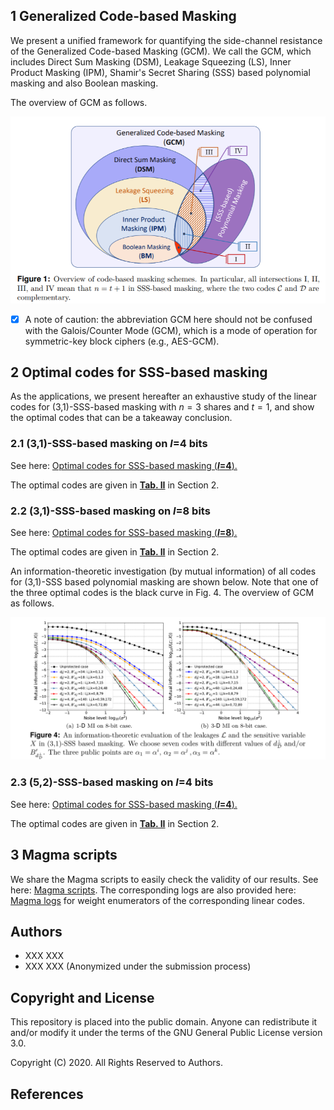 ## 1 Generalized Code-based Masking
We present a unified framework for quantifying the side-channel resistance of the Generalized Code-based Masking (GCM). We call the GCM, which includes Direct Sum Masking (DSM), Leakage Squeezing (LS), Inner Product Masking (IPM), Shamir's Secret Sharing (SSS) based polynomial masking and also Boolean masking. 

The overview of GCM as follows. <!--<sup>[[under_submission]](#references)</sup>-->
<div class="img-wrap" style="text-align:center">
<img src="./figs/generalizedCM.png" width="512">
</div>

- [x] A note of caution: the abbreviation GCM here should not be confused with the Galois/Counter Mode (GCM), which is a mode of operation for symmetric-key block ciphers (e.g., AES-GCM).

## 2 Optimal codes for SSS-based masking

As the applications, we present hereafter an exhaustive study of the linear codes for (3,1)-SSS-based masking with $n=3$ shares and $t=1$, and show the optimal codes that can be a takeaway conclusion.

### 2.1 (3,1)-SSS-based masking on $l$=4 bits

See here: [Optimal codes for SSS-based masking (**$l$=4**).](https://nbviewer.jupyter.org/github/Qomo-CHENG/GeneralizedCM/blob/master/python/optimal_codes_sss_3_1_4b.ipynb)

The optimal codes are given in **[Tab. II](https://nbviewer.jupyter.org/github/Qomo-CHENG/GeneralizedCM/blob/master/python/optimal_codes_sss_3_1_4b.ipynb)** in Section 2.

### 2.2 (3,1)-SSS-based masking on $l$=8 bits

See here: [Optimal codes for SSS-based masking (**$l$=8**).](https://nbviewer.jupyter.org/github/Qomo-CHENG/GeneralizedCM/blob/master/python/optimal_codes_sss_3_1_8b.ipynb)

The optimal codes are given in **[Tab. II](https://nbviewer.jupyter.org/github/Qomo-CHENG/GeneralizedCM/blob/master/python/optimal_codes_sss_3_1_8b.ipynb)** in Section 2.

An information-theoretic investigation (by mutual information) of all codes for (3,1)-SSS based polynomial masking are shown below. Note that one of the three optimal codes is the black curve in Fig. 4.
The overview of GCM as follows. <!--<sup>[[under_submission]](#references)</sup>-->
<div class="img-wrap" style="text-align:center">
<img src="./figs/gcm_optimal_codes_SSS.png" width="768">
</div>

### 2.3 (5,2)-SSS-based masking on $l$=4 bits

See here: [Optimal codes for SSS-based masking (**$l$=4**).](https://github.com/Qomo-CHENG/GeneralizedCM/blob/master/python/optimal_codes_sss_5_2_4b.ipynb.pdf)

The optimal codes are given in **[Tab. II](https://github.com/Qomo-CHENG/GeneralizedCM/blob/master/python/optimal_codes_sss_5_2_4b.ipynb.pdf)** in Section 2.

## 3 Magma scripts

We share the Magma scripts to easily check the validity of our results. See here: [Magma scripts](https://github.com/Qomo-CHENG/GeneralizedCM/blob/master/magma/gen_codes_sss_3_1_4b.m). The corresponding logs are also provided here: [Magma logs](https://github.com/Qomo-CHENG/GeneralizedCM/blob/master/magma/gen_codes_sss_3_1_4b.log) for weight enumerators of the corresponding linear codes.

## Authors
- XXX XXX 
- XXX XXX (Anonymized under the submission process)

## Copyright and License

This repository is placed into the public domain. Anyone can redistribute it and/or modify it under the terms of the GNU General Public License version 3.0.

Copyright (C) 2020. All Rights Reserved to Authors.

## References

